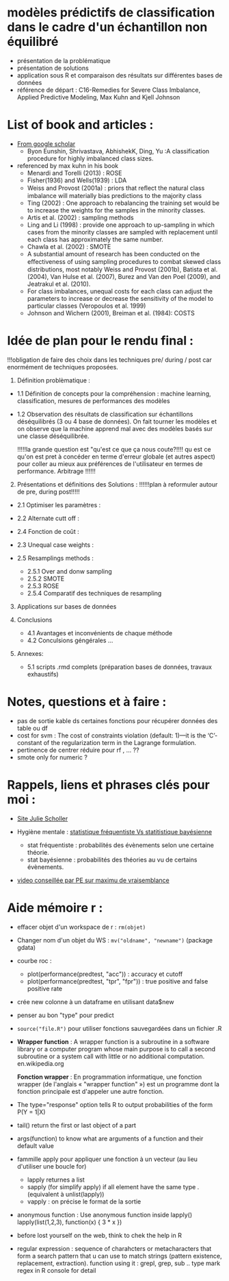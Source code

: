 #  modèles prédictifs de classification dans le cadre d'un échantillon non équilibré
  * présentation de la problématique
  * présentation de solutions
  * application sous R et comparaison des résultats sur différentes bases de données
  * référence de départ : C16-Remedies for Severe Class Imbalance, Applied Predictive Modeling, 
    Max Kuhn and Kjell Johnson 

# List of book and articles : 

- [From google scholar](https://scholar.google.fr/scholar?hl=en&as_sdt=0%2C5&q=imbalanced+class+classification+problem&btnG=)
  - Byon Eunshin, Shrivastava, AbhishekK, Ding, Yu :A classification procedure for highly imbalanced class sizes.
- referenced by max kuhn in his book  
  - Menardi and Torelli (2013) : ROSE
  - Fisher(1936) and Wells(1939) : LDA
  - Weiss and Provost (2001a) :  priors that reﬂect the natural class imbalance will materially bias
  predictions to the majority class
  - Ting (2002) : One approach to rebalancing the training set would be to increase the
  weights for the samples in the minority classes. 
  - Artis et al. (2002) : sampling methods
  - Ling and Li (1998) : provide one approach to up-sampling in which cases
  from the minority classes are sampled with replacement until each class has approximately the same number.
  - Chawla et al. (2002) : SMOTE
  - A substantial amount of research has been conducted on the eﬀectiveness of using sampling procedures to combat skewed class distributions, most notably Weiss and Provost (2001b), Batista et al. (2004), Van Hulse et al. (2007), Burez and Van den Poel (2009), and Jeatrakul et al. (2010).
  -  For class imbalances, unequal costs for each class can adjust the parameters to increase or decrease the sensitivity of the model to particular classes (Veropoulos et al. 1999)
  - Johnson and Wichern (2001),  Breiman et al. (1984): COSTS 

# Idée de plan pour le rendu final : 

!!!obligation de faire des choix dans les techniques pre/ during / post car enormément de techniques proposées.

1. Définition problèmatique : 
  - 1.1 Définition de concepts pour la compréhension : machine learning, classification, mesures de performances des modèles
  - 1.2 Observation des résultats de classification sur échantillons déséquilibrés (3 ou 4 base de données). 
    On fait tourner les modèles et on observe que la machine apprend mal avec des modèles basés sur une classe déséquilibrée. 

    !!!!!la grande question est "qu'est ce que ça nous coute?!!!! qu est ce qu'on est pret à concéder en terme d'erreur globale (et autres aspect) pour coller au mieux aux préférences de l'utilisateur en termes de performance. Arbitrage !!!!!!

2. Présentations et définitions des Solutions : !!!!!!plan à reformuler autour de pre, during post!!!!!

  - 2.1 Optimiser les paramètres : 
  
  - 2.2 Alternate cutt off : 
  
  - 2.4 Fonction de coût :

  - 2.3 Unequal case weights :

  - 2.5 Resamplings methods : 
    - 2.5.1 Over and donw sampling
    - 2.5.2 SMOTE
    - 2.5.3 ROSE
    - 2.5.4 Comparatif des techniques de resampling
    
3. Applications sur bases de données 
  
4. Conclusions
    - 4.1 Avantages et inconvénients de chaque méthode
    - 4.2 Conculsions géngérales ...
  
5. Annexes:
    - 5.1 scripts .rmd complets (préparation bases de données, travaux exhaustifs)
  
# Notes, questions et à faire : 

- pas de sortie kable ds certaines fonctions pour récupérer données des table ou df
- cost for svm : The cost of constraints violation (default: 1)—it is the ‘C’-constant of the regularization term in the Lagrange formulation.
- pertinence de centrer réduire pour rf , ... ??
- smote only for numeric ?
# Rappels, liens et phrases clés pour moi :

- [Site Julie Scholler](https://juliescholler.gitlab.io/)

- Hygiène mentale : [statistique fréquentiste Vs statitistique bayésienne](https://www.youtube.com/watch?v=x-2uVNze56s&t=1221s) 
    - stat fréquentiste : probabilités des évènements selon une certaine théorie.
    - stat bayésienne : probabilités des théories au vu de certains évènements.

- [video conseillée par PE sur maximu de vraisemblance](https://www.youtube.com/watch?v=VOIhswqFWVc) 

# Aide mémoire r :

- effacer objet d'un  workspace de r : `rm(objet)` 
- Changer nom d'un objet du WS : `mv("oldname", "newname")` (package gdata)
- courbe roc : 
  - plot(performance(predtest, "acc")) : accuracy et cutoff
  - plot(performance(predtest, "tpr", "fpr")) : true positive and false positive rate
- crée new colonne à un dataframe en utilisant data\$new
- penser au bon "type" pour predict
- `source("file.R")` pour utiliser fonctions sauvegardées dans un fichier .R
- **Wrapper function** : A wrapper function is a subroutine in a software library or a computer program whose main purpose is to call a second subroutine or a system call with little or no additional computation. en.wikipedia.org

  **Fonction wrapper** : En programmation informatique, une fonction wrapper (de l'anglais « "wrapper function" ») est un programme dont la fonction principale est d'appeler une autre fonction. 
- The type="response" option tells R to output probabilities of the form P(Y = 1|X)
- tail() return the first or last object of a part
- args(function) to know what are arguments of a function and their default value
- fammille apply pour appliquer une fonction à un vecteur (au lieu d'utiliser une boucle for)
  - lapply returnes a list
  - sapply (for simplify apply) if all element have the same type . (equivalent à unlist(lapply))
  - vapply : on précise le format de la sortie
- anonymous function :
  Use anonymous function inside lapply()
  lapply(list(1,2,3), function(x) { 3 * x })
- before lost yourself on the web, think to chek the help in R
- regular expression : sequence of charahcters or metacharacters that form a search pattern that u can use to      match strings (pattern existence, replacement, extraction). function using it :  grepl, grep, sub ..
  type mark regex in R console for detail
